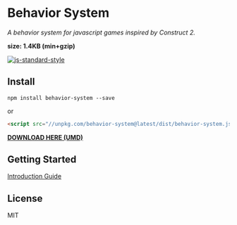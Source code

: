 # Behavior System

*A behavior system for javascript games inspired by Construct 2.*

**size: 1.4KB (min+gzip)**

[![js-standard-style](https://cdn.rawgit.com/feross/standard/master/badge.svg)](https://github.com/feross/standard)

## Install

`npm install behavior-system --save`

or

```html
<script src="//unpkg.com/behavior-system@latest/dist/behavior-system.js"></script>
```
**[DOWNLOAD HERE (UMD)](https://unpkg.com/behavior-system@latest/dist/behavior-system.js)**

## Getting Started

[Introduction Guide](https://github.com/luizbills/behavior-system/wiki/Getting-Started)

## License
MIT
